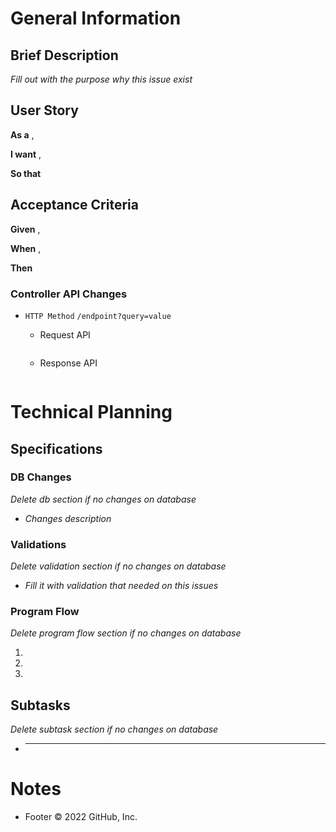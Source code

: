 # General Information

## Brief Description

_Fill out with the purpose why this issue exist_

## User Story

**As a** ,

**I want** ,

**So that**

## Acceptance Criteria

**Given** ,

**When** ,

**Then**

### Controller API Changes

- `HTTP Method` `/endpoint?query=value`

  - Request API

    ```json

    ```

  - Response API

    ```json

    ```

# Technical Planning

## Specifications

### DB Changes

_Delete db section if no changes on database_

- _Changes description_

### Validations

_Delete validation section if no changes on database_

- _Fill it with validation that needed on this issues_

### Program Flow

_Delete program flow section if no changes on database_

1.
2.
3.

## Subtasks

_Delete subtask section if no changes on database_

- ***

# Notes

- Footer
  © 2022 GitHub, Inc.
